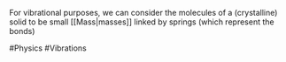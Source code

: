 For vibrational purposes, we can consider the molecules of a (crystalline) solid to be small [[Mass|masses]] linked by springs (which represent the bonds)

#Physics #Vibrations 